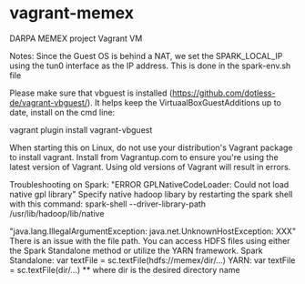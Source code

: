 # vagrant-memex
DARPA MEMEX project Vagrant VM

Notes:
Since the Guest OS is behind a NAT, we set the SPARK_LOCAL_IP using the tun0 interface as the IP address.  This is done in the spark-env.sh file

Please make sure that vbguest is installed (https://github.com/dotless-de/vagrant-vbguest/).  It helps keep the VirtuaalBoxGuestAdditions up to date, install on the cmd line:

vagrant plugin install vagrant-vbguest

When starting this on Linux, do not use your distribution's Vagrant package to install vagrant. Install from Vagrantup.com to ensure you're using the latest version of Vagrant. Using old versions of Vagrant will result in errors.


Troubleshooting on Spark:
"ERROR GPLNativeCodeLoader: Could not load native gpl library"
	Specify native hadoop libary by restarting the spark shell with this command: spark-shell --driver-library-path /usr/lib/hadoop/lib/native

"java.lang.IllegalArgumentException: java.net.UnknownHostException: XXX"
	There is an issue with the file path. You can access HDFS files using either the Spark Standalone method or utilize the YARN framework.
	Spark Standalone: var textFile = sc.textFile(hdfs://memex/dir/...)
	YARN: var textFile = sc.textFile(dir/...)
	** where dir is the desired directory name



